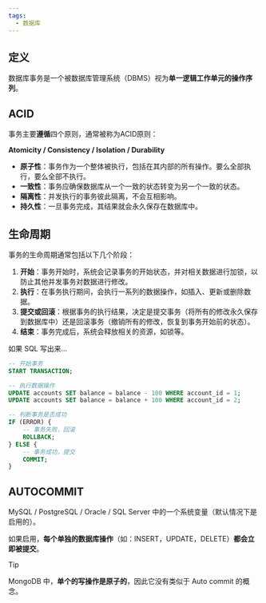 ```yaml
---
tags:
  - 数据库
---
```

## 定义

数据库事务是一个被数据库管理系统（DBMS）视为**单一逻辑工作单元的操作序列**。

## ACID

事务主要**遵循**四个原则，通常被称为ACID原则：

**Atomicity / Consistency / Isolation / Durability**

- **原子性**：事务作为一个整体被执行，包括在其内部的所有操作。要么全部执行，要么全部不执行。
- **一致性**：事务应确保数据库从一个一致的状态转变为另一个一致的状态。
- **隔离性**：并发执行的事务彼此隔离，不会互相影响。
- **持久性**：一旦事务完成，其结果就会永久保存在数据库中。

## 生命周期

事务的生命周期通常包括以下几个阶段：

1. **开始**：事务开始时，系统会记录事务的开始状态，并对相关数据进行加锁，以防止其他并发事务对数据进行修改。
2. **执行**：在事务执行期间，会执行一系列的数据操作，如插入、更新或删除数据。
3. **提交或回滚**：根据事务的执行结果，决定是提交事务（将所有的修改永久保存到数据库中）还是回滚事务（撤销所有的修改，恢复到事务开始前的状态）。
4. **结束**：事务完成后，系统会释放相关的资源，如锁等。

如果 SQL 写出来…

```sql
-- 开始事务
START TRANSACTION;

-- 执行数据操作
UPDATE accounts SET balance = balance - 100 WHERE account_id = 1;
UPDATE accounts SET balance = balance + 100 WHERE account_id = 2;

-- 判断事务是否成功
IF (ERROR) {
    -- 事务失败，回滚
    ROLLBACK;
} ELSE {
    -- 事务成功，提交
    COMMIT;
}
```

## AUTOCOMMIT

MySQL / PostgreSQL / Oracle / SQL Server 中的一个系统变量（默认情况下是启用的）。

如果启用，**每个单独的数据库操作**（如：INSERT，UPDATE，DELETE）**都会立即被提交**。

> [!tip] 
> MongoDB 中，**单个的写操作是原子的**，因此它没有类似于 Auto commit 的概念。